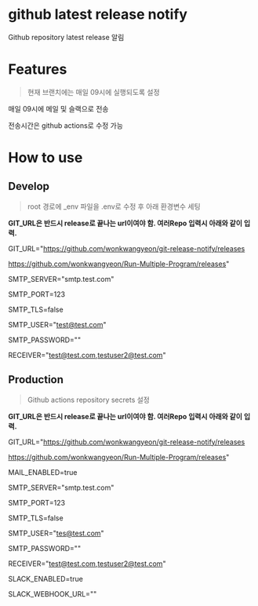# github latest release notify

Github repository latest release 알림

# Features
> 현재 브랜치에는 매일 09시에 실행되도록 설정

매일 09시에 메일 및 슬랙으로 전송

전송시간은 github actions로 수정 가능

# How to use
## Develop
> root 경로에 _env 파일을 .env로 수정 후 아래 환경변수 세팅

**GIT_URL은 반드시 release로 끝나는 url이여야 함. 여러Repo 입력시 아래와 같이 입력.**

GIT_URL="https://github.com/wonkwangyeon/git-release-notify/releases

https://github.com/wonkwangyeon/Run-Multiple-Program/releases"

SMTP_SERVER="smtp.test.com"

SMTP_PORT=123

SMTP_TLS=false

SMTP_USER="test@test.com"

SMTP_PASSWORD=""

RECEIVER="test@test.com,testuser2@test.com"

## Production
> Github actions repository secrets 설정

**GIT_URL은 반드시 release로 끝나는 url이여야 함. 여러Repo 입력시 아래와 같이 입력.**

GIT_URL="https://github.com/wonkwangyeon/git-release-notify/releases

https://github.com/wonkwangyeon/Run-Multiple-Program/releases"

MAIL_ENABLED=true

SMTP_SERVER="smtp.test.com"

SMTP_PORT=123

SMTP_TLS=false

SMTP_USER="tes@test.com"

SMTP_PASSWORD=""

RECEIVER="test@test.com,testuser2@test.com"

SLACK_ENABLED=true

SLACK_WEBHOOK_URL=""
